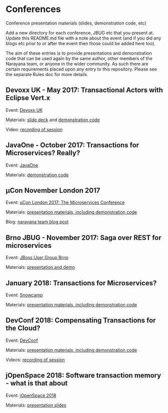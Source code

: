# Conferences

Conference presentation materials (slides, demonstration code, etc)

Add a new directory for each conference, JBUG etc that you present at.
Update this README.md file with a note about the event (and if you did any blogs etc prior to or after the event then those could be added here too).

The aim of these entries is to provide presentations and demonstration code that can be used again by the same author, other members of the Narayana team, or anyone in the wider community. As such there are certain requirements placed upon any entry to this repository. Please see the separate Rules doc for more details.

## Devoxx UK - May 2017: Transactional Actors with Eclipse Vert.x

Event: [Devoxx UK](https://www.devoxx.co.uk)

Materials: [slide deck](devoxxUK2017/DevoxxUK2017TransactionalActors.pdf) and [demonstration code](devoxxUK2017)

Video: [recording of session](https://www.youtube.com/watch?v=Ikwj7gxemLQ)

## JavaOne - October 2017: Transactions for Microservices? Really?

Event: [JavaOne](https://www.oracle.com/javaone/index.html)

Materials: [demonstration code](javaone2017)

## µCon November London 2017

Event: [µCon London 2017: The Microservices Conference](https://skillsmatter.com/conferences/8549-con-2017-the-microservices-conference)

Materials: [presentation materials, including demonstration code](mucon2017)

Blog: [narayana team blog post](http://jbossts.blogspot.co.uk/2017/11/software-transactional-memory-for-cloud.html)

## Brno JBUG - November 2017: Saga over REST for microservices

Event: [JBoss User Group Brno](https://developer.jboss.org/wiki/JBugcz-1711TransactionsForMicroservicesInNarayana)

Materials: [presentation and demo](jbug2017)

## January 2018: Transactions for Microservices?

Event: [Snowcamp](https://snowcamp.io/)

Materials: [presentation materials, including demonstration code](201801-transactions-microservices)

## DevConf 2018: Compensating Transactions for the Cloud?

Event: [DevConf](https://devconfcz2018.sched.com/event/DJYD/compensating-transactions-for-the-cloud)

Materials: [presentation materials, including demonstration code](devconf2018-cloud-transactions)

Videos: [recording of session](https://www.youtube.com/watch?v=ZC6fhxRX8J4&t=5s)

## jOpenSpace 2018: Software transaction memory - what is that about

Event: [jOpenSpace 2018](https://www.jopenspace.cz/2018.html)

Materials: [presentation slides](jopenspace2018/software-transaction-memory-overview.pdf)

